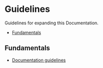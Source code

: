 # Guidelines

Guidelines for expanding this Documentation.

* [Fundamentals](#fundamentals)

## Fundamentals

* [Documentation guidelines](docs-guidelines.md)